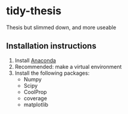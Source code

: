 # tidy-thesis
Thesis but slimmed down, and more useable

## Installation instructions
1. Install [Anaconda](https://www.anaconda.com/products/individual)
2. Recommended: make a virtual environment
3. Install the following packages:
    - Numpy
    - Scipy
    - CoolProp
    - coverage
    - matplotlib
